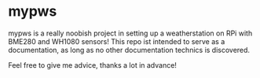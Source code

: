 # mypws
mypws is a really noobish project in setting up a weatherstation on RPi with BME280 and WH1080 sensors!
This repo ist intended to serve as a documentation, as long as no other documentation technics is discovered.

Feel free to give me advice, thanks a lot in advance!
